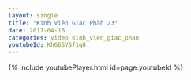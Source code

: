 ```yaml
---
layout: single
title: "Kinh Viên Giác Phần 23"
date: 2017-04-16
categories: video kinh_vien_giac_phan
youtubeId: Kh665V5f1g8
---
```


{% include youtubePlayer.html id=page.youtubeId %}